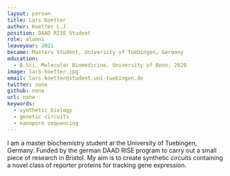 ```yaml
---
layout: person
title: Lars Koetter
author: Koetter L.J.
position: DAAD RISE Student
role: alumni
leaveyear: 2021
became: Masters Student, University of Tuebingen, Germany
education:
  - B.Sci. Molecular Biomedicine, University of Bonn, 2020
image: lars-koetter.jpg
email: lars.koetter@student.uni-tuebingen.de
twitter: none
github: none
url: none
keywords:
  - synthetic biology
  - genetic circuits
  - nanopore sequencing
---
```

I am a master biochemistry student at the University of Tuebingen, Germany. Funded by the german DAAD RISE program to carry out a small piece of research in Bristol. My aim is to create synthetic circuits containing a novel class of reporter proteins for tracking gene expression.